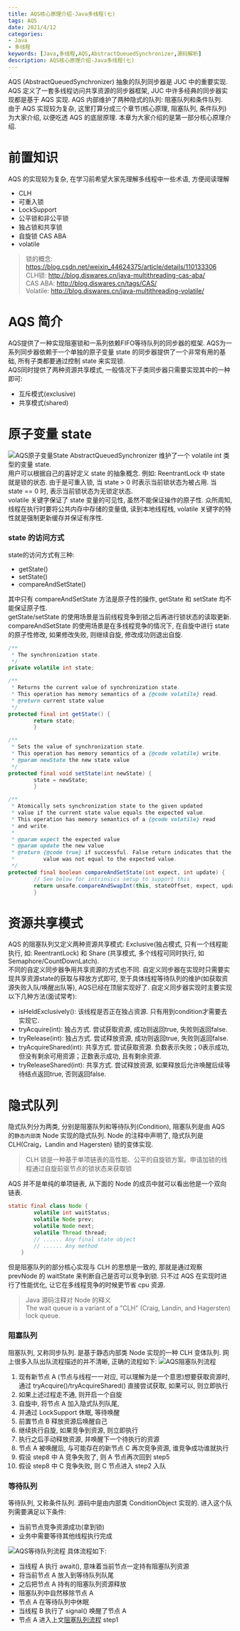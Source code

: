```yaml
---
title: AQS核心原理介绍-Java多线程(七)   
tags: AQS  
date: 2021/4/12     
categories:
- Java
- 多线程  
keywords: [Java,多线程,AQS,AbstractQueuedSynchronizer,源码解析]  
description: AQS核心原理介绍-Java多线程(七)
---
```

AQS (AbstractQueuedSynchronizer) 抽象的队列同步器是 JUC 中的重要实现. AQS 定义了一套多线程访问共享资源的同步器框架, JUC 中许多经典的同步器实现都是基于 AQS 实现. AQS 内部维护了两种隐式的队列: 阻塞队列和条件队列.   
由于 AQS 实现较为复杂, 这里打算分成三个章节(核心原理, 阻塞队列, 条件队列)为大家介绍, 以便吃透 AQS 的底层原理. 本章为大家介绍的是第一部分核心原理介绍.

<!-- more -->
# 前置知识
AQS 的实现较为复杂, 在学习前希望大家先理解多线程中一些术语, 方便阅读理解
- CLH
- 可重入锁
- LockSupport
- 公平锁和非公平锁
- 独占锁和共享锁
- 自旋锁 CAS ABA
- volatile

> 锁的概念: https://blog.csdn.net/weixin_44624375/article/details/110133306  
> CLH锁: http://blog.diswares.cn/java-multithreading-cas-aba/  
> CAS ABA: http://blog.diswares.cn/tags/CAS/  
> Volatile: http://blog.diswares.cn/java-multithreading-volatile/
# AQS 简介
AQS提供了一种实现阻塞锁和一系列依赖FIFO等待队列的同步器的框架. AQS为一系列同步器依赖于一个单独的原子变量 state 的同步器提供了一个非常有用的基础, 所有子类都要通过控制 state 来实现锁.  
AQS同时提供了两种资源共享模式, 一般情况下子类同步器只需要实现其中的一种即可: 
- 互斥模式(exclusive) 
- 共享模式(shared) 


# 原子变量 state
![AQS原子变量State](aqs-state.webp)
AbstractQueuedSynchronizer 维护了一个 volatile int 类型的变量 state.  
用户可以根据自己的喜好定义 state 的抽象概念. 例如: ReentrantLock 中 state 就是锁的状态. 由于是可重入锁, 当 state > 0 时表示当前锁状态为被占用. 当 state == 0 时, 表示当前锁状态为无锁定状态.  
volatile 关键字保证了 state 变量的可见性, 虽然不能保证操作的原子性. 众所周知, 线程在执行时要将公共内存中存储的变量值, 读到本地线程栈, volatile 关键字的特性就是强制更新缓存并保证有序性. 
### state 的访问方式
state的访问方式有三种:
- getState()
- setState()
- compareAndSetState()

其中只有 compareAndSetState 方法是原子性的操作, getState 和 setState 均不能保证原子性.   
getState/setState 的使用场景是当前线程竞争到锁之后再进行锁状态的读取更新. 
compareAndSetState 的使用场景是在多线程竞争的情况下, 在自旋中进行 state 的原子性修改, 如果修改失败, 则继续自旋, 修改成功则退出自旋.

```java
/**
 * The synchronization state.
 */
private volatile int state;

/**
 * Returns the current value of synchronization state.
 * This operation has memory semantics of a {@code volatile} read.
 * @return current state value
 */
protected final int getState() {
        return state;
        }

/**
 * Sets the value of synchronization state.
 * This operation has memory semantics of a {@code volatile} write.
 * @param newState the new state value
 */
protected final void setState(int newState) {
        state = newState;
        }

/**
 * Atomically sets synchronization state to the given updated
 * value if the current state value equals the expected value.
 * This operation has memory semantics of a {@code volatile} read
 * and write.
 *
 * @param expect the expected value
 * @param update the new value
 * @return {@code true} if successful. False return indicates that the actual
 *         value was not equal to the expected value.
 */
protected final boolean compareAndSetState(int expect, int update) {
        // See below for intrinsics setup to support this
        return unsafe.compareAndSwapInt(this, stateOffset, expect, update);
        }
```

# 资源共享模式
AQS 的阻塞队列又定义两种资源共享模式: Exclusive(独占模式, 只有一个线程能执行, 如: ReentrantLock) 和 Share (共享模式, 多个线程可同时执行, 如 Semaphore/CountDownLatch).  
不同的自定义同步器争用共享资源的方式也不同. 自定义同步器在实现时只需要实现共享资源state的获取与释放方式即可, 至于具体线程等待队列的维护(如获取资源失败入队/唤醒出队等), AQS已经在顶层实现好了. 自定义同步器实现时主要实现以下几种方法(面试常考):
- isHeldExclusively(): 该线程是否正在独占资源. 只有用到condition才需要去实现它.
- tryAcquire(int): 独占方式. 尝试获取资源, 成功则返回true, 失败则返回false.
- tryRelease(int): 独占方式. 尝试释放资源, 成功则返回true, 失败则返回false.
- tryAcquireShared(int): 共享方式. 尝试获取资源. 负数表示失败；0表示成功, 但没有剩余可用资源；正数表示成功, 且有剩余资源.
- tryReleaseShared(int): 共享方式. 尝试释放资源, 如果释放后允许唤醒后续等待结点返回true, 否则返回false.


# 隐式队列
隐式队列分为两类, 分别是阻塞队列和等待队列(Condition), 阻塞队列是由 AQS 的`静态内部类` Node 实现的隐式队列. Node 的注释中声明了, 隐式队列是 CLH(Craig，Landin and Hagersten) 锁的变体实现.  

> CLH 锁是一种基于单项链表的高性能、公平的自旋锁方案。申请加锁的线程通过自旋前驱节点的锁状态来获取锁

AQS 并不是单纯的单项链表, 从下面的 Node 的成员中就可以看出他是一个双向链表. 
```java
static final class Node {
        volatile int waitStatus;
        volatile Node prev;
        volatile Node next;
        volatile Thread thread;
        // ...... Any final state object
        // ...... Any method
    }
```

但是阻塞队列的部分核心实现与 CLH 的思想是一致的, 那就是通过观察 prevNode 的 waitState 来判断自己是否可以竞争到锁. 只不过 AQS 在实现时进行了性能优化, 让它在多线程竞争的时候更节省 cpu 资源. 


> Java 源码注释对 Node 的释义  
> The wait queue is a variant of a "CLH" (Craig, Landin, and Hagersten) lock queue.
### 阻塞队列
阻塞队列, 又称同步队列. 是基于静态内部类 Node 实现的一种 CLH 变体队列. 网上很多入队出队流程描述的并不清晰, 正确的流程如下: 
![AQS阻塞队列流程](AQS-block-queue-processing.png)
1. 现有新节点 A (节点与线程一一对应, 可以理解为是一个意思)想要获取资源时, 通过 tryAcquire()/tryAcquireShared() 直接尝试获取, 如果可以, 则立即执行
2. 如果上述过程走不通, 则开启一个自旋
3. 自旋中, 将节点 A 加入隐式队列队尾, 
4. 并通过 LockSupport 休眠, 等待唤醒
5. 前置节点 B 释放资源后唤醒自己
6. 继续执行自旋, 如果竞争到资源, 则立即执行
7. 执行之后手动释放资源, 并唤醒下一个待执行的资源
8. 节点 A 被唤醒后, 与可能存在的新节点 C 再次竞争资源, 谁竞争成功谁就执行
9. 假设 step8 中 A 竞争失败了, 则 A 节点再次回到 step5
10. 假设 step8 中 C 竞争失败, 则 C 节点进入 step2 入队

### 等待队列
等待队列, 又称条件队列. 源码中是由内部类 ConditionObject 实现的. 进入这个队列需要满足以下条件:
- 当前节点竞争资源成功(拿到锁)
- 业务中需要等待其他线程执行完成

![AQS等待队列流程](AQS-condition.png)
具体流程如下:
- 当线程 A 执行 await(), 意味着当前节点一定持有阻塞队列资源
- 将当前节点 A 放入到等待队列队尾
- 之后把节点 A 持有的阻塞队列资源释放
- 阻塞队列中自然移除节点 A
- 节点 A 在等待队列中休眠
- 当线程 B 执行了 signal() 唤醒了节点 A
- 节点 A 进入上文[阻塞队列流程](#阻塞队列) step1